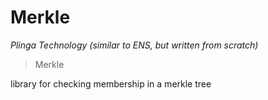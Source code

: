 # Merkle

*Plinga Technology (similar to ENS, but written from scratch)*

> Merkle

library for checking membership in a merkle tree





